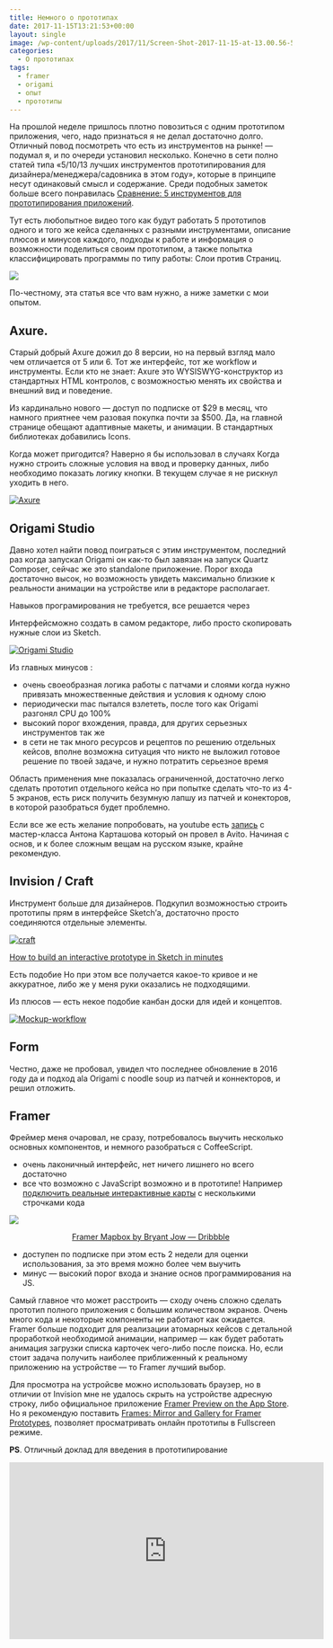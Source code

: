 ```yaml
---
title: Немного о прототипах
date: 2017-11-15T13:21:53+00:00
layout: single
image: /wp-content/uploads/2017/11/Screen-Shot-2017-11-15-at-13.00.56-520x309.png
categories:
  - О прототипах
tags:
  - framer
  - origami
  - опыт
  - прототипы
---
```


На прошлой неделе пришлось плотно повозиться с одним прототипом приложения, чего, надо признаться я не делал достаточно долго. Отличный повод посмотреть что есть из инструментов на рынке! &#8212; подумал я, и по очереди установил несколько. Конечно в сети полно статей типа &#171;5/10/13 лучших инструментов прототипирования для дизайнера/менеджера/садовника в этом году&#187;, которые в принципе несут одинаковый смысл и содержание. Среди подобных заметок больше всего понравилась [Сравнение: 5 инструментов для прототипирования приложений](https://medium.com/%D1%81%D0%BE%D0%B2%D0%B5%D1%82%D1%8B-%D0%BF%D0%BE-%D0%BF%D1%80%D0%BE%D0%B5%D0%BA%D1%82%D0%B8%D1%80%D0%BE%D0%B2%D0%B0%D0%BD%D0%B8%D1%8E-%D0%B8%D0%BD%D1%82%D0%B5%D1%80%D1%84%D0%B5%D0%B9%D1%81%D0%BE%D0%B2/%D1%81%D1%80%D0%B0%D0%B2%D0%BD%D0%B5%D0%BD%D0%B8%D0%B5-5-%D0%B8%D0%BD%D1%81%D1%82%D1%80%D1%83%D0%BC%D0%B5%D0%BD%D1%82%D0%BE%D0%B2-%D0%B4%D0%BB%D1%8F-%D0%BF%D1%80%D0%BE%D1%82%D0%BE%D1%82%D0%B8%D0%BF%D0%B8%D1%80%D0%BE%D0%B2%D0%B0%D0%BD%D0%B8%D1%8F-%D0%BF%D1%80%D0%B8%D0%BB%D0%BE%D0%B6%D0%B5%D0%BD%D0%B8%D0%B9-3cdeb5c726a7).

<!--more-->

Тут есть любопытное видео того как будут работать 5 прототипов одного и того же кейса сделанных с разными инструментами, описание плюсов и минусов каждого, подходы к работе и информация о возможности поделиться своим прототипом, а также попытка классифицировать программы по типу работы: Слои против Страниц.

[![](/assets/images/uploads/2017/11/1NCql4R4wLG24UoyG-YUy3w.png)](/assets/images/uploads/2017/11/1NCql4R4wLG24UoyG-YUy3w.png)

По-честному, эта статья все что вам нужно, а ниже заметки с мои опытом.

## Axure.

Старый добрый Axure дожил до 8 версии, но на первый взгляд мало чем отличается от 5 или 6. Тот же интерфейс, тот же workflow и инструменты. Если кто не знает: Axure это WYSISWYG-конструктор из стандартных HTML контролов, с возможностью менять их свойства и внешний вид и поведение.

Из кардинально нового — доступ по подписке от $29 в месяц, что намного приятнее чем разовая покупка почти за $500. Да, на главной странице обещают адаптивные макеты, и анимации. В стандартных библиотеках добавились Icons.

Когда может пригодится? Наверно я бы использовал в случаях Когда нужно строить сложные условия на ввод и проверку данных, либо необходимо показать логику кнопки. В текущем случае я не рискнул уходить в него.

[![Axure](/assets/images/uploads/2017/11/Screen-Shot-2017-11-15-at-12.49.34.png)](/assets/images/uploads/2017/11/Screen-Shot-2017-11-15-at-12.49.34.png)

## Origami Studio

Давно хотел найти повод поиграться с этим инструментом, последний раз когда запускал Origami он как-то был завязан на запуск Quartz Composer, сейчас же это standalone приложение. Порог входа достаточно высок, но возможность увидеть максимально близкие к реальности анимации на устройстве или в редакторе располагает.

Навыков програмирования не требуется, все решается через

Интерфейсможно создать в самом редакторе, либо просто скопировать нужные слои из Sketch.

[![Origami Studio](/assets/images/uploads/2017/11/Screen-Shot-2017-11-11-at-11.38.51.png)](/assets/images/uploads/2017/11/Screen-Shot-2017-11-11-at-11.38.51.png)

Из главных минусов :

- очень своеобразная логика работы с патчами и слоями когда нужно привязать множественные действия и условия к одному слою
- периодически mac пытался взлететь, после того как Origami разгонял CPU до 100%
- высокий порог вхождения, правда, для других серьезных инструментов так же
- в сети не так много ресурсов и рецептов по решению отдельных кейсов, вполне возможна ситуация что никто не выложил готовое решение по твоей задаче, и нужно потратить серьезное время

Область применения мне показалась ограниченной, достаточно легко сделать прототип отдельного кейса но при попытке сделать что-то из 4-5 экранов, есть риск получить безумную лапшу из патчей и конекторов, в которой разобраться будет проблемно.

Если все же есть желание попробовать, на youtube есть [запись](https://www.youtube.com/playlist?list=PLLYN7c0uuE9RdWLbqU7gEPRor3knRkFkN) с мастер-класса Антона Карташова который он провел в Avito. Начиная с основ, и к более сложным вещам на русском языке, крайне рекомендую.

## Invision / Craft

Инструмент больше для дизайнеров. Подкупил возможностью строить прототипы прям в интерфейсе Sketch&#8217;а, достаточно просто соединяются отдельные элементы.

[![craft](/assets/images/uploads/2017/11/sketch-prototype-4.gif)](/assets/images/uploads/2017/11/sketch-prototype-4.gif)

[How to build an interactive prototype in Sketch in minutes](https://www.invisionapp.com/blog/build-interactive-prototype-sketch/)

Есть подобие Но при этом все получается какое-то кривое и не аккуратное, либо же у меня руки оказались не подходящими.

Из плюсов — есть некое подобие канбан доски для идей и концептов.

[![Mockup-workflow](/assets/images/uploads/2017/11/mockup-workflow.png)](/assets/images/uploads/2017/11/mockup-workflow.png)

## Form

Честно, даже не пробовал, увидел что последнее обновление в 2016 году да и подход ala Origami c noodle soup из патчей и коннекторов, и решил отложить.

## Framer

Фреймер меня очаровал, не сразу, потребовалось выучить несколько основных компонентов, и немного разобраться с CoffeeScript.

- очень лаконичный интерфейс, нет ничего лишнего но всего достаточно
- все что возможно с JavaScript возможно и в прототипе! Например [подключить реальные интерактивные карты](https://www.mapbox.com/help/mobile-framer/) с несколькими строчками кода

[![](/assets/images/uploads/2017/11/comp_1_5-2.gif)](/assets/images/uploads/2017/11/comp_1_5-2.gif)

<p style="text-align: center;">
  <a href="https://dribbble.com/shots/3450593-Framer-Mapbox">Framer Mapbox by Bryant Jow &#8212; Dribbble</a>
</p>

- доступен по подписке при этом есть 2 недели для оценки использования, за это время можно более чем выучить
- минус — высокий порог входа и знание основ программирования на JS.

Самый главное что может расстроить — сходу очень сложно сделать прототип полного приложения с большим количеством экранов. Очень много кода и некоторые компоненты не работают как ожидается. Framer больше подходит для реализации атомарных кейсов с детальной проработкой необходимой анимации, например — как будет работать анимация загрузки списка карточек чего-либо после поиска. Но, если стоит задача получить наиболее приближенный к реальному приложению на устройстве — то Framer лучший выбор.

Для просмотра на устройсве можно использовать браузер, но в отличии от Invision мне не удалось скрыть на устройстве адресную строку, либо официальное приложение [Framer Preview on the App Store](https://itunes.apple.com/us/app/framer-preview/id1124920547?mt=8). Но я рекомендую поставить [Frames: Mirror and Gallery for Framer Prototypes](https://itunes.apple.com/us/app/frames-mirror-and-gallery-for-framer-prototypes/id1016029345?mt=8), позволяет просматривать онлайн прототипы в Fullscreen режиме.

**PS**. Отличный доклад для введения в прототипирование

<div class="embed-responsive embed-responsive-16by9">
  <iframe width="560" height="315" src="https://www.youtube.com/embed/ll2raex7_CI" frameborder="0" gesture="media" allow="encrypted-media" allowfullscreen></iframe>

</div>
